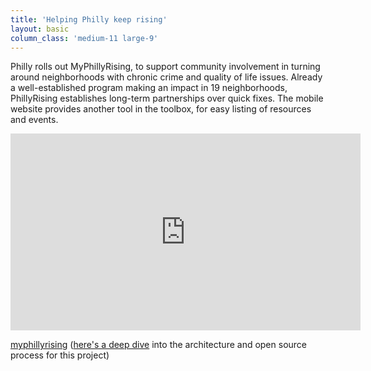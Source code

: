 ```yaml
---
title: 'Helping Philly keep rising'
layout: basic
column_class: 'medium-11 large-9'
---
```


Philly rolls out MyPhillyRising, to support community involvement in turning around neighborhoods with chronic crime and quality of life issues. Already a well-established program making an impact in 19 neighborhoods, PhillyRising establishes long-term partnerships over quick fixes. The mobile website provides another tool in the toolbox, for easy listing of resources and events.

<iframe width="560" height="315" src="https://www.youtube.com/embed/yjGB95_IVv8" frameborder="0" allowfullscreen></iframe>

<a href="https://github.com/CityOfPhiladelphia/myphillyrising/"><span class="octicon octicon-mark-github"> myphillyrising</span></a> (<a href="http://blog.openplans.org/2013/11/myphillyrising-github-and-you/
">here's a deep dive</a> into the architecture and open source process for this project)